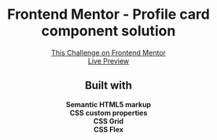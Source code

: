 <h1 align="center">Frontend Mentor - Profile card component solution</h1>

<div align="center"><a href="https://www.frontendmentor.io/challenges/profile-card-component-cfArpWshJ">This Challenge on Frontend Mentor</a></div>
<div align="center"><a href="https://hiozen.github.io/profile-card-component/">Live Preview</a></div>

<h2 align="center">Built with</h2>

<div align="center"><b>Semantic HTML5 markup</b></div>
<div align="center"><b>CSS custom properties</b></div>
<div align="center"><b>CSS Grid</b></div>
<div align="center"><b>CSS Flex</b></div>
